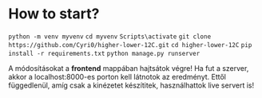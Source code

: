 # How to start?

`python -m venv myvenv`
`cd myvenv`
`Scripts\activate`
`git clone https://github.com/Cyri0/higher-lower-12C.git`
`cd higher-lower-12C`
`pip install -r requirements.txt`
`python manage.py runserver`

A módosításokat a **frontend** mappában hajtsátok végre! Ha fut a szerver, akkor a localhost:8000-es porton kell látnotok az eredményt.
Ettől függedlenül, amíg csak a kinézetet készítitek, használhattok live servert is!
